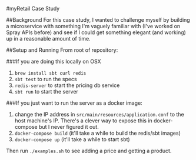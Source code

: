 #myRetail Case Study

##Background
For this case study, I wanted to challenge myself by building a microservice with something I'm vaguely familiar with (I've worked on Spray APIs before) and see if I could get something elegant (and working) up in a reasonable amount of time.

##Setup and Running
From root of repository:

###If you are doing this locally on OSX

1. `brew install sbt curl redis`
2. `sbt test` to run the specs
3. `redis-server` to start the pricing db service
4. `sbt run` to start the server

###If you just want to run the server as a docker image:

1. change the IP address in `src/main/resources/application.conf` to the host machine's IP.  There's a clever way to expose this in docker-compose but I never figured it out.
2. `docker-compose build` (it'll take a while to build the redis/sbt images)
3. `docker-compose up` (it'll take a while to start sbt)

Then run `./examples.sh` to see adding a price and getting a product.
